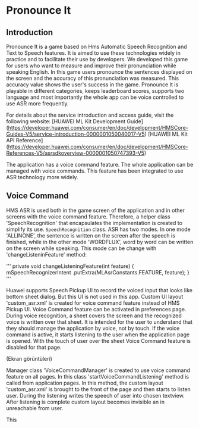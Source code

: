 # Pronounce It

## Introduction
Pronounce It is a game based on Hms Automatic Speech Recognition and Text to Speech features. It is aimed to use these technologies widely in practice and to facilitate their use by developers. We developed this game for users who want to measure and improve their pronunciation while speaking English. In this game users pronounce the sentences displayed on the screen and the accuracy of this pronunciation was measured. This accuracy value shows the user's success in the game. Pronounce It is playable in different categories, keeps leaderboard scores, supports two language and most importantly the whole app can be voice controlled to use ASR more frequently. 

For details about the service introduction and access guide, visit the following website: [HUAWEI ML Kit Development Guide] (https://developer.huawei.com/consumer/en/doc/development/HMSCore-Guides-V5/service-introduction-0000001050040017-V5) [HUAWEI ML Kit API Reference] (https://developer.huawei.com/consumer/en/doc/development/HMSCore-References-V5/asrsdkoverview-0000001050747393-V5)

The application has a voice command feature. The whole application can be managed with voice commands. This feature has been integrated to use ASR technology more widely.

## Voice Command
HMS ASR is used both in the game screen of the application and in other screens with the voice command feature. Therefore, a helper class 'SpeechRecognition' that encapsulates the implementation is created to simplify its use. `SpeechRecognition` class. ASR has two modes. In one mode 'ALLINONE', the sentence is written on the screen after the speech is finished, while in the other mode 'WORDFLUX', word by word can be written on the screen while speaking. This mode can be change with 'changeListeninFeature' method:

'''
private void changeListeningFeature(int feature) {
        mSpeechRecognizerIntent
                .putExtra(MLAsrConstants.FEATURE, feature);
    }
'''

Huawei supports Speech Pickup UI to record the voiced input that looks like bottom sheet dialog. But this UI is not used in this app. Custom UI layout 'custom_asr.xml' is created for voice command feature instead of HMS Pickup UI. Voice Command feature can be activated in preferences page. During voice recognition, a sheet covers the screen and the recognized voice is written over that sheet. It is intended for the user to understand that they should manage the application by voice, not by touch. If the voice command is active, it starts listening to the user when the application page is opened. With the touch of user over the sheet Voice Command feature is disabled for that page. 


(Ekran görüntüleri)



Manager class 'VoiceCommandManager' is created to use voice command feature on all pages. In this class 'startVoiceCommandListening' method is called from application pages. In this method, the custom layout 'custom_asr.xml' is brought to the front of the page and then starts to listen user. During the listening writes the speech of user into chosen textview. After listening is complete custom layout becomes invisible an in unreachable from user.

This

 
